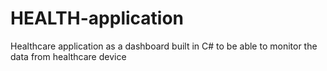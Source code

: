 # HEALTH-application
Healthcare application as a dashboard built in C# to be able to monitor the data from healthcare device
